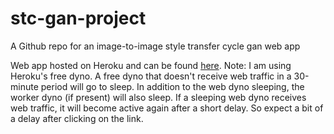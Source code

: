 # stc-gan-project
A Github repo for an image-to-image style transfer cycle gan web app

Web app hosted on Heroku and can be found [here](https://style-transfer-cycle-gan.herokuapp.com/). Note: I am using Heroku's free dyno. A free dyno that doesn't receive web traffic in a 30-minute period will go to sleep. In addition to the web dyno sleeping, the worker dyno (if present) will also sleep. If a sleeping web dyno receives web traffic, it will become active again after a short delay. So expect a bit of a delay after clicking on the link.
